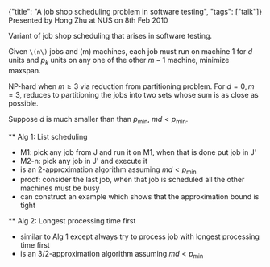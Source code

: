 {"title": "A job shop scheduling problem in software testing", "tags": ["talk"]}
Presented by Hong Zhu at NUS on 8th Feb 2010

Variant of job shop scheduling that arises in software testing.

Given `\(n\)` jobs and \(m\) machines, each job must run on machine 1 for $d$ units and $p_k$
units on any one of the other $m-1$ machine, minimize maxspan.

NP-hard when $m \ge 3$ via reduction from partitioning problem. For $d = 0, m = 3$,
reduces to partitioning the jobs into two sets whose sum is as close as possible.

Suppose $d$ is much smaller than than $p_\min$, $md \lt p_\min$.

** Alg 1: List scheduling
 * M1: pick any job from J and run it on M1, when that is done put job in J'
 * M2-n: pick any job in J' and execute it
 * is an 2-approximation algorithm assuming $md \lt p_\min$
 * proof: consider the last job, when that job is scheduled all the other machines must be busy
 * can construct an example which shows that the approximation bound is tight

** Alg 2: Longest processing time first
 * similar to Alg 1 except always try to process job with longest processing time first
 * is an 3/2-approximation algorithm assuming $md \lt p_\min$
